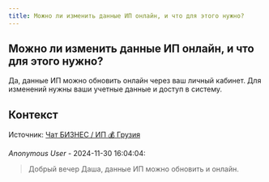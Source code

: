 ```yaml
---
title: Можно ли изменить данные ИП онлайн, и что для этого нужно?
---
```


## Можно ли изменить данные ИП онлайн, и что для этого нужно?

Да, данные ИП можно обновить онлайн через ваш личный кабинет. Для изменений нужны ваши учетные данные и доступ в систему.

## Контекст

Источник: [Чат БИЗНЕС / ИП 💰 Грузия](https://t.me/ip_ge)

_Anonymous User_ - 2024-11-30 16:04:04:

> Добрый вечер Даша, данные ИП можно обновить и онлайн.
